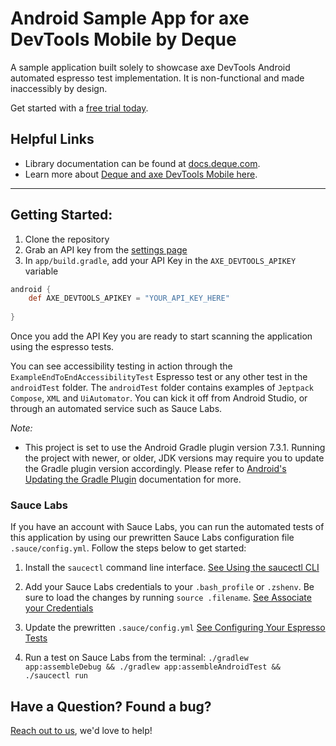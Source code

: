 # Android Sample App for axe DevTools Mobile by Deque

A sample application built solely to showcase axe DevTools Android automated espresso test implementation. It is non-functional and made inaccessibly by design.

Get started with a [free trial today](https://axe.dequelabs.com/signup?product=axe-devtools-mobile&redirect_uri=https://axe.dequelabs.com/axe-devtools-mobile/get-started).

## Helpful Links
- Library documentation can be found at [docs.deque.com](https://docs.deque.com/devtools-mobile/).
- Learn more about [Deque and axe DevTools Mobile here](https://www.deque.com/).

------

## Getting Started:

1. Clone the repository
2. Grab an API key from the [settings page](https://axe.deque.com/settings)
3. In `app/build.gradle`, add your API Key in the `AXE_DEVTOOLS_APIKEY` variable

```groovy
android {
    def AXE_DEVTOOLS_APIKEY = "YOUR_API_KEY_HERE"
    
}
```

Once you add the API Key you are ready to start scanning the application using the espresso tests.

You can see accessibility testing in action through the `ExampleEndToEndAccessibilityTest` Espresso test or any other test in the `androidTest` folder.
The `androidTest` folder contains examples of `Jeptpack Compose`, `XML` and `UiAutomator`.
You can kick it off from Android Studio, or through an automated service such as Sauce Labs.

_Note:_ 
- This project is set to use the Android Gradle plugin version 7.3.1. Running the project with newer, or older, JDK versions may require you to update the Gradle plugin version accordingly. Please refer to [Android's Updating the Gradle Plugin]((https://developer.android.com/studio/releases/gradle-plugin#updating-plugin)) documentation for more.

### Sauce Labs

If you have an account with Sauce Labs, you can run the automated tests of this application by using our prewritten Sauce Labs configuration file `.sauce/config.yml`. Follow the steps below to get started:

1. Install the `saucectl` command line interface. [See Using the saucectl CLI](https://docs.saucelabs.com/dev/cli/saucectl/)

2. Add your Sauce Labs credentials to your `.bash_profile` or `.zshenv`. Be sure to load the changes by running `source .filename`. [See Associate your Credentials](https://docs.saucelabs.com/dev/cli/saucectl/#associate-your-credentials)

3. Update the prewritten `.sauce/config.yml` [See Configuring Your Espresso Tests](https://docs.saucelabs.com/mobile-apps/automated-testing/espresso-xcuitest/espresso/)

4. Run a test on Sauce Labs from the terminal: `./gradlew app:assembleDebug && ./gradlew app:assembleAndroidTest && ./saucectl run`
   
## Have a Question? Found a bug?

[Reach out to us](https://docs.deque.com/devtools-mobile/help), we'd love to help!

